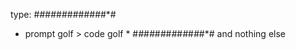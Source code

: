 type:
#*#*#*#*#*#*#*#*#*#*#*#*#*#
* prompt golf > code golf *
#*#*#*#*#*#*#*#*#*#*#*#*#*#
and nothing else